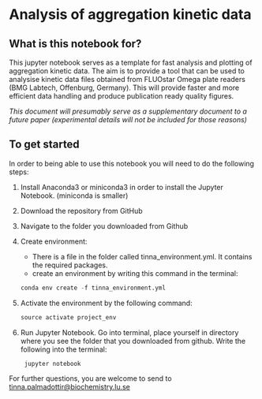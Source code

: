 # Analysis of aggregation kinetic data

## What is this notebook for?

This jupyter notebook serves as a template for fast analysis and plotting of aggregation kinetic data. The aim is to provide a tool that can be used to analysise kinetic data files obtained from FLUOstar Omega plate readers (BMG Labtech, Offenburg, Germany). This will provide faster and more efficient data handling and produce publication ready quality figures.

*This document will presumably serve as a supplementary document to a future paper (experimental details will not be included for those reasons)*

## To get started

In order to being able to use this notebook you will need to do the following steps:

1. Install Anaconda3 or miniconda3 in order to install the Jupyter Notebook. (miniconda is smaller)


2. Download the repository from GitHub


3. Navigate to the folder you downloaded from Github


4. Create environment:

    - There is a file in the folder called tinna_environment.yml. It contains the required packages.
    - create an environment by writing this command in the terminal:
    
    ```.py
    conda env create -f tinna_environment.yml
    ```

5. Activate the environment by the following command:
    ```.py
    source activate project_env
    ```

6. Run Jupyter Notebook. Go into terminal, place yourself in directory where you see the folder that you downloaded from github. Write the following into the terminal:
    ```.py
     jupyter notebook
     ```



For further questions, you are welcome to send to tinna.palmadottir@biochemistry.lu.se


```python

```
